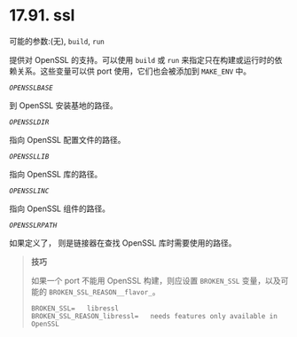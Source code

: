 # 17.91. ssl

可能的参数:(无), `build`, `run`

提供对 OpenSSL 的支持。可以使用 `build` 或 `run` 来指定只在构建或运行时的依赖关系。这些变量可以供 port 使用，它们也会被添加到 `MAKE_ENV` 中。

*`OPENSSLBASE`*

到 OpenSSL 安装基地的路径。

*`OPENSSLDIR`*

指向 OpenSSL 配置文件的路径。

*`OPENSSLLIB`*

指向 OpenSSL 库的路径。

*`OPENSSLINC`*

指向 OpenSSL 组件的路径。

*`OPENSSLRPATH`*

如果定义了， 则是链接器在查找 OpenSSL 库时需要使用的路径。

>**技巧**
>
> 如果一个 port 不能用 OpenSSL 构建，则应设置 `BROKEN_SSL` 变量，以及可能的 `BROKEN_SSL_REASON__flavor_`。
>
> ```
> BROKEN_SSL=	libressl
> BROKEN_SSL_REASON_libressl=	needs features only available in OpenSSL
> ```
